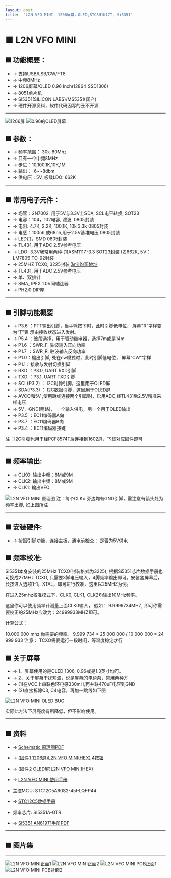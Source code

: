 ```yaml
---
layout: post
title:  "L2N VFO MINI, 1206屏幕，OLED,STC8H1K17T, Si5351"
---
```




# ■ L2N VFO MINI


## ■ 功能概要：

* → 支持USB/LSB/CW/FT8
* → 中频8MHz
* → 1206屏幕/OLED 0.96 Inch(12864 SSD1306)
* → 8051单片机
* → Si5351(SILICON LABS)/MS5351(国产)
* → 硬件开源资料，软件代码因写的丑不开源

<hr size="1"/>

![1206屏]({{site.url}}/assets/l2n-vfo-mini-1206.jpg)
![0.96的OLED屏幕]({{site.url}}/assets/l2n-vfo-pico-oled.jpg)


## ■ 参数：

* → 频率范围： 30k-80Mhz
* → 只有一个中频8MHz
* → 步进：10,100,1K,10K,1M
* → 输出：-6~~8dbm
* → 供电压：5V, 板载LDO: 662K

<hr size="1"/>


## ■ 常用电子元件：

* → 场管：2N7002, 用于5V与3.3V上SDA, SCL电平转换, SOT23
* → 电容：104，102电容, 滤波, 0805封装
* → 电阻: 4.7K, 2.2K, 100,1K, 10k 3.3k 0805封装
* → 电感：100nh,或68nh,用于2.5V基准电压 0805封装
* → LED灯，SMD 0805封装
* → TL431, 用于ADC 2.5V参考电压
* → LDO: 3.3V我常用两种:(1)ASM1117-3.3 SOT23封装 (2)662K, 5V： LM7805 TO-92封装
* → 25MHZ TCXO, 3225封装 [淘宝购买地址](https://item.taobao.com/item.htm?id=619683351756)
* → TL431, 用于ADC 2.5V参考电压
* → 单、双排针
* → SMA, IPEX 1.0V同轴连器
* → PH2.0 DIP座

<hr size="1"/>


## ■ 引脚功能概要

* → P3.6 ：PTT输出引脚，当手咪按下时，此时引脚低电位， 屏幕“R”字样变为“T”表 示由接收状态进入发射。
* → P5.4 ：波段选择，用于驱动继电器，选择7m或是14m
* → P1.6 ：SWR_F, 驻波输入正向功率
* → P1.7 ：SWR_R, 驻波输入反向功率
* → P1.0：输出引脚, 处在cw模式时，此时引脚低电位， 屏幕“CW”字样
* → P1.1：接收与发射切换引脚
* → RXD ：P3.0, UART RXD引脚
* → TXD ：P3.1, UART TXD引脚
* → SCL(P3.2) ： I2C时钟引脚，这里用于OLED屏
* → SDA(P3.3) ： I2C数据引脚，这里用于OLED屏
* → AVCC和5V ,使用跳线连接两个引脚时，启用ADC,经TL431后2.5V精准采样电压
* → 5V，GND(两路)， 一个输入供电，另一个用于OLED输出
* → P3.5 ：EC11编码器A向
* → P3.7 ：EC11编码器B向
* → P3.4 ：EC11编码器按键


注：I2C引脚也用于经PCF8574T后连接到1602屏，下载对应固件即可

<hr size="1"/>

## ■ 频率输出:

* → CLK0: 输出中频：8M或9M
* → CLK2: 输出中频：8M或9M 
* → CLK1: 输出VFO

![L2N VFO MINI 原理图]({{site.url}}/assets/l2n-vfo-mini-freq-memo1.jpg)
注：每个CLKx 旁边均有GND引脚，需注意有箭头处为频率出脚, 如上图所注

<hr size="1"/>

## ■ 安装硬件:

* → 按照引脚功能，连接主板，通电前检查： 是否为5V供电

## ■ 频率校准:

Si5351本身安装的25MHz TCXO(封装格式为3225), 根据Si5351芯片数据手册也可换成27MHz TCXO, 只需要3脚电压输入，4脚频率输出即可。安装各屏幕后，长按进入选项1-1，XTAL，即可进行校准，这里以25MHZ为例。

在进入25mhz校准模式下，CLK0, CLK1, CLK2均输出10MHz频率。

这里你可以使用频率计测量上面CLK0输入， 假如： 9.9999734MHZ, 即可你需要校正的25MHz应改为：24999933MHZ即可。

计算公式：

10.000 000 mhz 你需要的频率。
9.999 734 * 25 000 000 / 10 000 000 = 24 999 933
注意： TCXO需要运行一段时间，等温度稳定才行


## ■ 关于屏幕


* → 1、屏幕使用的是OLED 1306, 0.96或是1.3英寸均可。
* → 2、关于屏幕干扰短波，说是屏幕的电荷泵，常用两种方
* → (1)在VCC上串联色环电感330mH,再并联470uF电容到GND
* → (2)直接拆除C3, C4电容，再加一跳线如下图

![L2N VFO MINI OLED BUG](/assets/oled-bug.jpg)

实际此方法下屏亮度有所降低，但不影响使用。


<hr size="1"/>

## ■ 资料

* →  <a href="/assets/Schematic_L2N_VFO_Mini_2024-03-10.pdf">Schematic 原理图PDF</a>
* →  <a href="/assets/L2N_VFO_MINI_1206_4SW.hex">(固件1 1206屏)L2N VFO MINI(HEX) 4按钮</a>
* →  <a href="/assets/L2N_VFO_MINI_OLED_V1.4.hex">(固件2 OLED屏)L2N VFO MINI(HEX)</a>
* →  <a href="/assets/l2n-vfo-mini-manual.pdf">L2N VFO MINI 使用手册</a>

* 主控MCU:  STC12C5A60S2-45I-LQFP44
*  → <a href="/assets/stc12c5a60s2.pdf">STC12C5数据手册</a>
* 频率芯片: SI5351A-GTR
*  → <a href="/assets/si5351_an619.pdf">Si5351 AN619开手册PDF</a>


<hr size="1"/>

<h2>■ 图片集</h2>
<hr size="1"/>

![L2N VFO MINI正面1](/assets/l2n-vfo-mini-front.jpg)
![L2N VFO MINI正面2](/assets/l2n-vfo-mini-back.jpg)
![L2N VFO MINI PCB正面1](/assets/l2n-vfo-mini-sim-front.png)
![L2N VFO MINI PCB背面2](/assets/l2n-vfo-mini-sim-back.png)